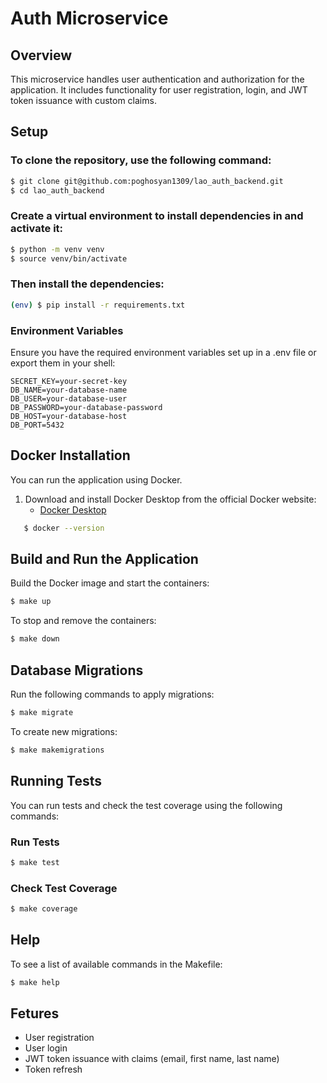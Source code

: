 # Auth Microservice

## Overview

This microservice handles user authentication and authorization for the application. It includes functionality for user registration, login, and JWT token issuance with custom claims. 

## Setup
### To clone the repository, use the following command:

```bash
$ git clone git@github.com:poghosyan1309/lao_auth_backend.git
$ cd lao_auth_backend
```

### Create a virtual environment to install dependencies in and activate it:

```bash
$ python -m venv venv
$ source venv/bin/activate
```
### Then install the dependencies:

```bash
(env) $ pip install -r requirements.txt
```
### Environment Variables

Ensure you have the required environment variables set up in a .env file or export them in your shell:

```
SECRET_KEY=your-secret-key
DB_NAME=your-database-name
DB_USER=your-database-user
DB_PASSWORD=your-database-password
DB_HOST=your-database-host
DB_PORT=5432
```

## Docker Installation
You can run the application using Docker.

1. Download and install Docker Desktop from the official Docker website:
   - [Docker Desktop ](https://www.docker.com/products/docker-desktop/)


```bash
   $ docker --version
```
## Build and Run the Application
Build the Docker image and start the containers:

```bash
$ make up
```
To stop and remove the containers:


```bash
$ make down
```
## Database Migrations
Run the following commands to apply migrations:

```bash
$ make migrate
```
To create new migrations:
```bash
$ make makemigrations
```
## Running Tests
You can run tests and check the test coverage using the following commands:

### Run Tests

```bash
$ make test
```
### Check Test Coverage

```bash
$ make coverage
```
## Help
To see a list of available commands in the Makefile:

```bash
$ make help
```

## Fetures

- User registration
- User login
- JWT token issuance with claims (email, first name, last name)
- Token refresh